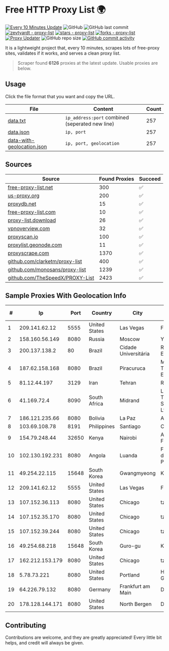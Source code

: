 
# Free HTTP Proxy List 🌍

[![Every 10 Minutes Update](https://github.com/mertguvencli/http-proxy-list/actions/workflows/main.yml/badge.svg?branch=main)](https://github.com/mertguvencli/http-proxy-list/actions/workflows/main.yml)
![GitHub](https://img.shields.io/github/license/mertguvencli/http-proxy-list)
![GitHub last commit](https://img.shields.io/github/last-commit/mertguvencli/http-proxy-list)
[![zevtyardt - proxy-list](https://img.shields.io/static/v1?label=zevtyardt&message=proxy-list&color=blue&logo=github)](https://github.com/zevtyardt/proxy-list "Go to GitHub repo")
[![stars - proxy-list](https://img.shields.io/github/stars/zevtyardt/proxy-list?style=social)](https://github.com/zevtyardt/proxy-list)
[![forks - proxy-list](https://img.shields.io/github/forks/zevtyardt/proxy-list?style=social)](https://github.com/zevtyardt/proxy-list)
[![Proxy Updater](https://github.com/zevtyardt/proxy-list/workflows/Proxy%20Updater/badge.svg)](https://github.com/zevtyardt/proxy-list/actions?query=workflow:"Proxy+Updater")
![GitHub repo size](https://img.shields.io/github/repo-size/zevtyardt/proxy-list)
[![GitHub commit activity](https://img.shields.io/github/commit-activity/m/zevtyardt/proxy-list?logo=commits)](https://github.com/zevtyardt/proxy-list/commits/main)

It is a lightweight project that, every 10 minutes, scrapes lots of free-proxy sites, validates if it works, and serves a clean proxy list.

> Scraper found **6126** proxies at the latest update. Usable proxies are below.

## Usage

Click the file format that you want and copy the URL.

|File|Content|Count|
|----|-------|-----|
|[data.txt](https://raw.githubusercontent.com/mertguvencli/http-proxy-list/main/proxy-list/data.txt)|`ip_address:port` combined (seperated new line)|257|
|[data.json](https://raw.githubusercontent.com/mertguvencli/http-proxy-list/main/proxy-list/data.json)|`ip, port`|257|
|[data-with-geolocation.json](https://raw.githubusercontent.com/mertguvencli/http-proxy-list/main/proxy-list/data-with-geolocation.json)|`ip, port, geolocation`|257|

## Sources

|Source|Found Proxies|Succeed|
|------|-------------|-------|
|[free-proxy-list.net](https://free-proxy-list.net)|300|✅|
|[us-proxy.org](https://www.us-proxy.org)|200|✅|
|[proxydb.net](http://proxydb.net)|15|✅|
|[free-proxy-list.com](https://free-proxy-list.com/?page=&port=&type%5B%5D=http&type%5B%5D=https&up_time=0&search=Search)|10|✅|
|[proxy-list.download](https://www.proxy-list.download/HTTP)|26|✅|
|[vpnoverview.com](https://vpnoverview.com/privacy/anonymous-browsing/free-proxy-servers)|32|✅|
|[proxyscan.io](https://www.proxyscan.io)|100|✅|
|[proxylist.geonode.com](https://proxylist.geonode.com/api/proxy-list?limit=300&page=1&sort_by=lastChecked&sort_type=desc&protocols=http,https)|11|✅|
|[proxyscrape.com](https://api.proxyscrape.com/v2/?request=displayproxies&protocol=http&timeout=10000&country=all&ssl=all&anonymity=all)|1370|✅|
|[github.com/clarketm/proxy-list](https://raw.githubusercontent.com/clarketm/proxy-list/master/proxy-list-raw.txt)|400|✅|
|[github.com/monosans/proxy-list](https://raw.githubusercontent.com/monosans/proxy-list/main/proxies/http.txt)|1239|✅|
|[github.com/TheSpeedX/PROXY-List](https://raw.githubusercontent.com/TheSpeedX/PROXY-List/master/http.txt)|2423|✅|


## Sample Proxies With Geolocation Info

|#|Ip|Port|Country|City|Internet Service Provider|
|-|--|----|-------|----|-------------------------|
|1|209.141.62.12|5555|United States|Las Vegas|FranTech Solutions|
|2|158.160.56.149|8080|Russia|Moscow|Yandex.Cloud LLC|
|3|200.137.138.2|80|Brazil|Cidade Universitária|Rede Nacional de Ensino e Pesquisa|
|4|187.62.158.168|8080|Brazil|Piracuruca|Mega Teleinformatica Eireli|
|5|81.12.44.197|3129|Iran|Tehran|RESPINA Networks|
|6|41.169.72.4|8090|South Africa|Midrand|Liquid Telecommunications South Africa (Pty) Ltd|
|7|186.121.235.66|8080|Bolivia|La Paz|AXS Bolivia S. A.|
|8|103.69.108.78|8191|Philippines|Santiago|CITI Cableworld Inc.|
|9|154.79.248.44|32650|Kenya|Nairobi|Airtel KE Mobile & Fixed Internet|
|10|102.130.192.231|8080|Angola|Luanda|Finstar - Sociedade de Investimento e Participacoes S.A|
|11|49.254.22.115|15648|South Korea|Gwangmyeong|Korea Telecom|
|12|209.141.62.12|5555|United States|Las Vegas|FranTech Solutions|
|13|107.152.36.113|8080|United States|Chicago|tzulo, inc.|
|14|107.152.35.170|8080|United States|Chicago|tzulo, inc.|
|15|107.152.39.244|8080|United States|Chicago|tzulo, inc.|
|16|49.254.68.218|15648|South Korea|Guro-gu|Korea Telecom|
|17|162.212.153.179|8080|United States|Chicago|tzulo, inc.|
|18|5.78.73.221|8080|United States|Portland|Hetzner Online GmbH|
|19|64.226.79.132|8080|Germany|Frankfurt am Main|DigitalOcean, LLC|
|20|178.128.144.171|8080|United States|North Bergen|DigitalOcean, LLC|



## Contributing

Contributions are welcome, and they are greatly appreciated! Every
little bit helps, and credit will always be given.

